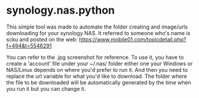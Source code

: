 # synology.nas.python
This simple tool was made to automate the folder creating and image/urls downloading for your synology NAS.
It referred to someone who's name is scku and posted on the web:
https://www.mobile01.com/topicdetail.php?f=494&t=5546291 

You can refer to the .jpg screenshot for reference. 
To use it, you have to create a 'account' file under your ~/.nas/ folder either one your Windows or NAS/Linux depends on where you'd prefer to run it. 
And then you need to replace the url variable for what you'd like to download. 
The folder where the file to be downloaded will be automatically generated by the time when you run it but you can change it. 

